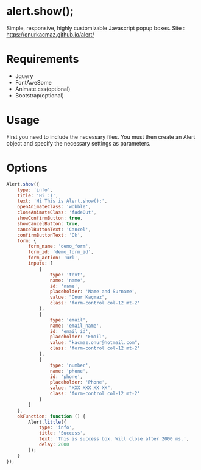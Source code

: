 # alert.show();
 Simple, responsive, highly customizable Javascript popup boxes.
 Site : https://onurkacmaz.github.io/alert/
 
 # Requirements
 - Jquery
 - FontAweSome
 - Animate.css(optional)
 - Bootstrap(optional)

# Usage
First you need to include the necessary files. You must then create an Alert object and specify the necessary settings as parameters.

# Options
```javascript
Alert.show({
    type: 'info',
    title: 'Hi :)',
    text: 'Hi This is Alert.show();',
    openAnimateClass: 'wobble',
    closeAnimateClass: 'fadeOut',
    showConfirmButton: true,
    showCancelButton: true,
    cancelButtonText: 'Cancel',
    confirmButtonText: 'Ok',
    form: {
        form_name: 'demo_form',
        form_id: 'demo_form_id',
        form_action: 'url',
        inputs: [
            {
                type: 'text',
                name: 'name',
                id: 'name',
                placeholder: 'Name and Surname',
                value: "Onur Kaçmaz",
                class: 'form-control col-12 mt-2'
            },
            {
                type: 'email',
                name: 'email_name',
                id: 'email_id',
                placeholder: 'Email',
                value: "kacmaz.onur@hotmail.com",
                class: 'form-control col-12 mt-2'
            },
            {
                type: 'number',
                name: 'phone',
                id: 'phone',
                placeholder: 'Phone',
                value: "XXX XXX XX XX",
                class: 'form-control col-12 mt-2'
            }
        ]
    },
    okFunction: function () {
        Alert.little({
            type: 'info',
            title: 'Success',
            text: 'This is success box. Will close after 2000 ms.',
            delay: 2000
        });
    }
});
